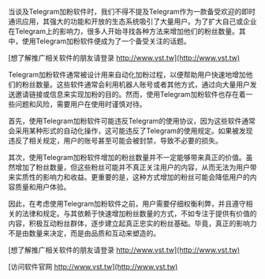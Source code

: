 当谈及Telegram加粉软件时，我们不得不提及Telegram作为一款备受欢迎的即时通讯应用，其强大的功能和开放的生态系统吸引了大量用户。为了扩大自己或企业在Telegram上的影响力，很多人开始寻找各种方法来增加他们的粉丝数量。其中，使用Telegram加粉软件便成为了一个备受关注的话题。

[想了解推广相关软件的朋友请登录 http://www.vst.tw](http://www.vst.tw)

Telegram加粉软件通常被设计用来自动化加粉过程，以便帮助用户快速地增加他们的粉丝数量。这些软件通常会利用机器人账号或者其他方式，通过向大量用户发送邀请链接或信息来实现加粉的目的。然而，使用Telegram加粉软件也存在着一些问题和风险，需要用户在使用时谨慎对待。

首先，使用Telegram加粉软件可能违反Telegram的使用协议，因为这些软件通常会采用某种形式的自动化操作，这可能违反了Telegram的使用规定。如果被发现违反了相关规定，用户的账号甚至可能会被封禁，导致不必要的损失。

其次，使用Telegram加粉软件增加的粉丝数量并不一定能够带来真正的价值。虽然增加了粉丝数量，但这些粉丝可能并不真正关注用户的内容，从而无法为用户带来实质性的影响力和收益。更重要的是，这种方式增加的粉丝可能会降低用户的内容质量和用户体验。

因此，在考虑使用Telegram加粉软件之前，用户需要仔细权衡利弊，并且遵守相关的法律和规定。与其依赖于快速增加粉丝数量的方式，不如专注于提供有价值的内容，积极互动粉丝群体，逐步建立起真正忠实的粉丝基础。毕竟，真正的影响力不是由数量来决定，而是由品质和互动来塑造的。

[想了解推广相关软件的朋友请登录 http://www.vst.tw](http://www.vst.tw)


[访问软件官网 http://www.vst.tw](http://www.vst.tw)
